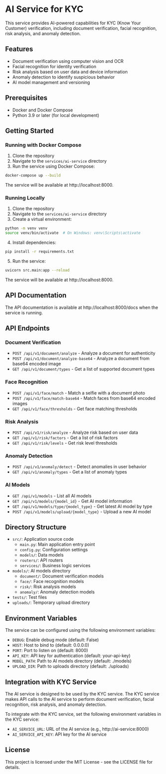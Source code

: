# AI Service for KYC

This service provides AI-powered capabilities for KYC (Know Your Customer) verification, including document verification, facial recognition, risk analysis, and anomaly detection.

## Features

- Document verification using computer vision and OCR
- Facial recognition for identity verification
- Risk analysis based on user data and device information
- Anomaly detection to identify suspicious behavior
- AI model management and versioning

## Prerequisites

- Docker and Docker Compose
- Python 3.9 or later (for local development)

## Getting Started

### Running with Docker Compose

1. Clone the repository
2. Navigate to the `services/ai-service` directory
3. Run the service using Docker Compose:

```bash
docker-compose up --build
```

The service will be available at http://localhost:8000.

### Running Locally

1. Clone the repository
2. Navigate to the `services/ai-service` directory
3. Create a virtual environment:

```bash
python -m venv venv
source venv/bin/activate  # On Windows: venv\Scripts\activate
```

4. Install dependencies:

```bash
pip install -r requirements.txt
```

5. Run the service:

```bash
uvicorn src.main:app --reload
```

The service will be available at http://localhost:8000.

## API Documentation

The API documentation is available at http://localhost:8000/docs when the service is running.

## API Endpoints

### Document Verification

- `POST /api/v1/document/analyze` - Analyze a document for authenticity
- `POST /api/v1/document/analyze-base64` - Analyze a document from base64 encoded image
- `GET /api/v1/document/types` - Get a list of supported document types

### Face Recognition

- `POST /api/v1/face/match` - Match a selfie with a document photo
- `POST /api/v1/face/match-base64` - Match faces from base64 encoded images
- `GET /api/v1/face/thresholds` - Get face matching thresholds

### Risk Analysis

- `POST /api/v1/risk/analyze` - Analyze risk based on user data
- `GET /api/v1/risk/factors` - Get a list of risk factors
- `GET /api/v1/risk/levels` - Get risk level thresholds

### Anomaly Detection

- `POST /api/v1/anomaly/detect` - Detect anomalies in user behavior
- `GET /api/v1/anomaly/types` - Get a list of anomaly types

### AI Models

- `GET /api/v1/models` - List all AI models
- `GET /api/v1/models/{model_id}` - Get AI model information
- `GET /api/v1/models/type/{model_type}` - Get latest AI model by type
- `POST /api/v1/models/upload/{model_type}` - Upload a new AI model

## Directory Structure

- `src/`: Application source code
  - `main.py`: Main application entry point
  - `config.py`: Configuration settings
  - `models/`: Data models
  - `routers/`: API routers
  - `services/`: Business logic services
- `models/`: AI models directory
  - `document/`: Document verification models
  - `face/`: Face recognition models
  - `risk/`: Risk analysis models
  - `anomaly/`: Anomaly detection models
- `tests/`: Test files
- `uploads/`: Temporary upload directory

## Environment Variables

The service can be configured using the following environment variables:

- `DEBUG`: Enable debug mode (default: False)
- `HOST`: Host to bind to (default: 0.0.0.0)
- `PORT`: Port to listen on (default: 8000)
- `API_KEY`: API key for authentication (default: your-api-key)
- `MODEL_PATH`: Path to AI models directory (default: ./models)
- `UPLOAD_DIR`: Path to uploads directory (default: ./uploads)

## Integration with KYC Service

The AI service is designed to be used by the KYC service. The KYC service makes API calls to the AI service to perform document verification, facial recognition, risk analysis, and anomaly detection.

To integrate with the KYC service, set the following environment variables in the KYC service:

- `AI_SERVICE_URL`: URL of the AI service (e.g., http://ai-service:8000)
- `AI_SERVICE_API_KEY`: API key for the AI service

## License

This project is licensed under the MIT License - see the LICENSE file for details.
